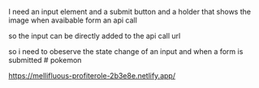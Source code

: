 I need an input element and a submit button and a holder that shows the image when avaibable form an api call 

so the input can be directly added to the api call url 

so i need to obeserve the state change of an input and when a form is submitted # pokemon

https://mellifluous-profiterole-2b3e8e.netlify.app/
